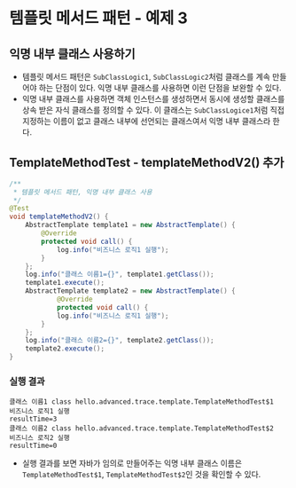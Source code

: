# 템플릿 메서드 패턴 - 예제 3
## 익명 내부 클래스 사용하기
- 템플릿 메서드 패턴은 `SubClassLogic1`, `SubClassLogic2`처럼 클래스를 계속 만들어야 하는 단점이 있다.
익명 내부 클래스를 사용하면 이런 단점을 보완할 수 있다.
- 익명 내부 클래스를 사용하면 객체 인스턴스를 생성하면서 동시에 생성할 클래스를 상속 받은 자식 클래스를 정의할 수 있다.
이 클래스는 `SubClassLogice1`처럼 직접 지정하는 이름이 없고 클래스 내부에 선언되는 클래스여서 익명 내부 클래스라 한다.

## TemplateMethodTest - templateMethodV2() 추가
```java
/**
 * 템플릿 메서드 패턴, 익명 내부 클래스 사용
 */
@Test
void templateMethodV2() {
    AbstractTemplate template1 = new AbstractTemplate() {
        @Override
        protected void call() {
            log.info("비즈니스 로직1 실행");
        }
    };
    log.info("클래스 이름1={}", template1.getClass());
    template1.execute();
    AbstractTemplate template2 = new AbstractTemplate() {
            @Override
            protected void call() {
            log.info("비즈니스 로직1 실행");
        }
    };
    log.info("클래스 이름2={}", template2.getClass());
    template2.execute();
}
```
### 실행 결과
```text
클래스 이름1 class hello.advanced.trace.template.TemplateMethodTest$1
비즈니스 로직1 실행
resultTime=3
클래스 이름2 class hello.advanced.trace.template.TemplateMethodTest$2
비즈니스 로직2 실행
resultTime=0
```
- 실행 결과를 보면 자바가 임의로 만들어주는 익명 내부 클래스 이름은 `TemplateMethodTest$1`,
`TemplateMethodTest$2`인 것을 확인할 수 있다.
